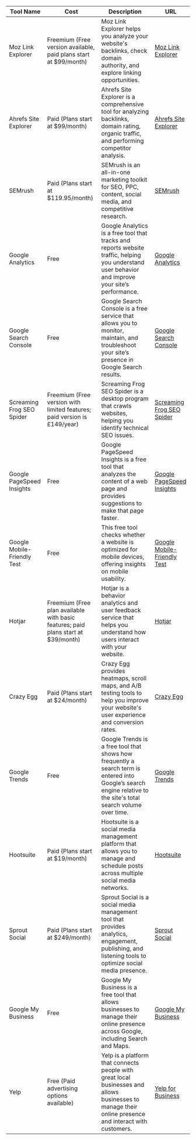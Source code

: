 
| Tool Name             | Cost                            | Description                                                                                           | URL                                        |
|-----------------------|---------------------------------|-------------------------------------------------------------------------------------------------------|--------------------------------------------|
| Moz Link Explorer     | Freemium (Free version available, paid plans start at $99/month) | Moz Link Explorer helps you analyze your website's backlinks, check domain authority, and explore linking opportunities. | [Moz Link Explorer](https://moz.com/link-explorer) |
| Ahrefs Site Explorer  | Paid (Plans start at $99/month) | Ahrefs Site Explorer is a comprehensive tool for analyzing backlinks, domain rating, organic traffic, and performing competitor analysis. | [Ahrefs Site Explorer](https://ahrefs.com/site-explorer) |
| SEMrush               | Paid (Plans start at $119.95/month) | SEMrush is an all-in-one marketing toolkit for SEO, PPC, content, social media, and competitive research. | [SEMrush](https://www.semrush.com) |
| Google Analytics      | Free                             | Google Analytics is a free tool that tracks and reports website traffic, helping you understand user behavior and improve your site’s performance. | [Google Analytics](https://analytics.google.com) |
| Google Search Console | Free                             | Google Search Console is a free service that allows you to monitor, maintain, and troubleshoot your site’s presence in Google Search results. | [Google Search Console](https://search.google.com/search-console) |
| Screaming Frog SEO Spider | Freemium (Free version with limited features; paid version is £149/year) | Screaming Frog SEO Spider is a desktop program that crawls websites, helping you identify technical SEO issues. | [Screaming Frog SEO Spider](https://www.screamingfrog.co.uk/seo-spider/) |
| Google PageSpeed Insights | Free                        | Google PageSpeed Insights is a free tool that analyzes the content of a web page and provides suggestions to make that page faster. | [Google PageSpeed Insights](https://developers.google.com/speed/pagespeed/insights/) |
| Google Mobile-Friendly Test | Free                    | This free tool checks whether a website is optimized for mobile devices, offering insights on mobile usability. | [Google Mobile-Friendly Test](https://search.google.com/test/mobile-friendly) |
| Hotjar                | Freemium (Free plan available with basic features; paid plans start at $39/month) | Hotjar is a behavior analytics and user feedback service that helps you understand how users interact with your website. | [Hotjar](https://www.hotjar.com) |
| Crazy Egg             | Paid (Plans start at $24/month) | Crazy Egg provides heatmaps, scroll maps, and A/B testing tools to help you improve your website's user experience and conversion rates. | [Crazy Egg](https://www.crazyegg.com) |
| Google Trends         | Free                             | Google Trends is a free tool that shows how frequently a search term is entered into Google’s search engine relative to the site's total search volume over time. | [Google Trends](https://trends.google.com) |
| Hootsuite             | Paid (Plans start at $19/month) | Hootsuite is a social media management platform that allows you to manage and schedule posts across multiple social media networks. | [Hootsuite](https://hootsuite.com) |
| Sprout Social         | Paid (Plans start at $249/month) | Sprout Social is a social media management tool that provides analytics, engagement, publishing, and listening tools to optimize social media presence. | [Sprout Social](https://sproutsocial.com) |
| Google My Business    | Free                             | Google My Business is a free tool that allows businesses to manage their online presence across Google, including Search and Maps. | [Google My Business](https://www.google.com/business/) |
| Yelp                  | Free (Paid advertising options available) | Yelp is a platform that connects people with great local businesses and allows businesses to manage their online presence and interact with customers. | [Yelp for Business](https://biz.yelp.com) |
